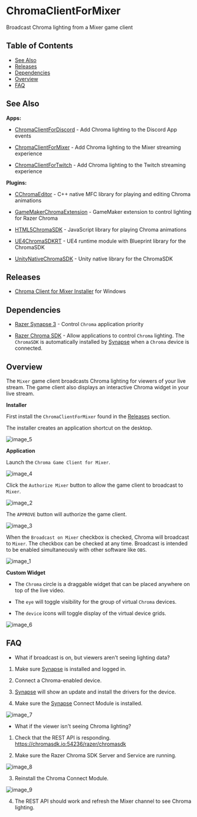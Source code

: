 # ChromaClientForMixer
Broadcast Chroma lighting from a Mixer game client

## Table of Contents

* [See Also](#see-also)
* [Releases](#releases)
* [Dependencies](#dependencies)
* [Overview](#overview)
* [FAQ](#faq)

## See Also

**Apps:**

- [ChromaClientForDiscord](https://github.com/tgraupmann/ChromaDiscordApp) - Add Chroma lighting to the Discord App events

- [ChromaClientForMixer](https://github.com/tgraupmann/ChromaClientForMixer) - Add Chroma lighting to the Mixer streaming experience

- [ChromaClientForTwitch](https://github.com/tgraupmann/ChromaTwitchExtension) - Add Chroma lighting to the Twitch streaming experience

**Plugins:**

- [CChromaEditor](https://github.com/RazerOfficial/CChromaEditor) - C++ native MFC library for playing and editing Chroma animations

- [GameMakerChromaExtension](https://github.com/RazerOfficial/GameMakerChromaExtension) - GameMaker extension to control lighting for Razer Chroma

- [HTML5ChromaSDK](https://github.com/RazerOfficial/HTML5ChromaSDK) - JavaScript library for playing Chroma animations

- [UE4ChromaSDKRT](https://github.com/RazerOfficial/UE4ChromaSDKRT) - UE4 runtime module with Blueprint library for the ChromaSDK

- [UnityNativeChromaSDK](https://github.com/RazerOfficial/UnityNativeChromaSDK) - Unity native library for the ChromaSDK

## Releases

* [Chroma Client for Mixer Installer](https://github.com/tgraupmann/ChromaClientForMixer/releases) for Windows

## Dependencies

* [Razer Synapse 3](https://www.razer.com/synapse-3) - Control `Chroma` application priority

* [Razer Chroma SDK](http://developer.razerzone.com/works-with-chroma/download/) - Allow applications to control `Chroma` lighting. The `ChromaSDK` is automatically installed by [Synapse](https://www.razer.com/synapse-3) when a `Chroma` device is connected.

## Overview

The `Mixer` game client broadcasts Chroma lighting for viewers of your live stream. The game client also displays an interactive Chroma widget in your live stream.

**Installer**

First install the `ChromaClientForMixer` found in the [Releases](#releases) section.

The installer creates an application shortcut on the desktop.

![image_5](images/image_5.png)

**Application**

Launch the `Chroma Game Client for Mixer`.

![image_4](images/image_4.png)

Click the `Authorize Mixer` button to allow the game client to broadcast to `Mixer`.

![image_2](images/image_2.png)

The `APPROVE` button will authorize the game client.

![image_3](images/image_3.png)

When the `Broadcast on Mixer` checkbox is checked, Chroma will broadcast to `Mixer`. The checkbox can be checked at any time. Broadcast is intended to be enabled simultaneously with other software like `OBS`.

![image_1](images/image_1.png)

**Custom Widget**

* The `Chroma` circle is a draggable widget that can be placed anywhere on top of the live video.

* The `eye` will toggle visibility for the group of virtual `Chroma` devices.

* The `device` icons will toggle display of the virtual device grids.

![image_6](images/image_6.png)

## FAQ ##

* What if broadcast is on, but viewers aren't seeing lighting data?

1. Make sure [Synapse](https://www.razer.com/synapse-3) is installed and logged in.

2. Connect a Chroma-enabled device.

3. [Synapse](https://www.razer.com/synapse-3) will show an update and install the drivers for the device.

4. Make sure the [Synapse](https://www.razer.com/synapse-3) Connect Module is installed.

![image_7](images/image_7.png)

* What if the viewer isn't seeing Chroma lighting?

1. Check that the REST API is responding. https://chromasdk.io:54236/razer/chromasdk

2. Make sure the Razer Chroma SDK Server and Service are running.

![image_8](images/image_8.png)

3. Reinstall the Chroma Connect Module.

![image_9](images/image_9.png)

4. The REST API should work and refresh the Mixer channel to see Chroma lighting.
